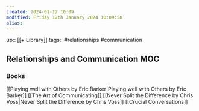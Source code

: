 ```yaml
---
created: 2024-01-12 10:09
modified: Friday 12th January 2024 10:09:58
alias:
---
```

up::  [[+ Library]]
tags:: #relationships #communication

## Relationships and Communication MOC



### Books
[[Playing well with Others by Eric Barker|Playing well with Others by Eric Barker]]
[[The Art of Communicating]]
[[Never Split the Difference by Chris Voss|Never Split the Difference by Chris Voss]]
[[Crucial Conversations]]

